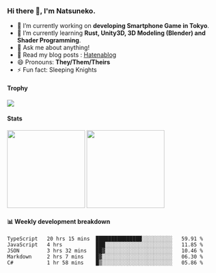 ### Hi there 👋, I'm Natsuneko.

<!--
**mika-f/mika-f** is a ✨ _special_ ✨ repository because its `README.md` (this file) appears on your GitHub profile.

Here are some ideas to get you started:

- 🔭 I’m currently working on ...
- 🌱 I’m currently learning ...
- 👯 I’m looking to collaborate on ...
- 🤔 I’m looking for help with ...
- 💬 Ask me about ...
- 📫 How to reach me: ...
- 😄 Pronouns: ...
- ⚡ Fun fact: ...
-->

- 🔭 I’m currently working on **developing Smartphone Game in Tokyo**.
- 🌱 I’m currently learning **Rust, Unity3D, 3D Modeling (Blender) and Shader Programming**.
- 💬 Ask me about anything!
- 📝 Read my blog posts : [Hatenablog](https://mikazuki.hatenablog.jp/)
- 😄 Pronouns: **They/Them/Theirs**
- ⚡ Fun fact: Sleeping Knights

#### Trophy

<img src="https://github-profile-trophy.vercel.app/?username=mika-f&no-frame=true&row=1&column=6" />

#### Stats

<p>
  <img src="https://github-readme-stats.vercel.app/api?username=mika-f" height="182" />
  <img src="https://github-readme-stats.vercel.app/api/top-langs/?username=mika-f&layout=compact" height="182" />
</p>


#### 📊 Weekly development breakdown

<!--START_SECTION:waka-->
```text
TypeScript   20 hrs 15 mins  ███████████████░░░░░░░░░░   59.91 % 
JavaScript   4 hrs           ███░░░░░░░░░░░░░░░░░░░░░░   11.85 % 
JSON         3 hrs 32 mins   ██▓░░░░░░░░░░░░░░░░░░░░░░   10.46 % 
Markdown     2 hrs 7 mins    █▓░░░░░░░░░░░░░░░░░░░░░░░   06.30 % 
C#           1 hr 58 mins    █▒░░░░░░░░░░░░░░░░░░░░░░░   05.86 % 
```
<!--END_SECTION:waka-->
